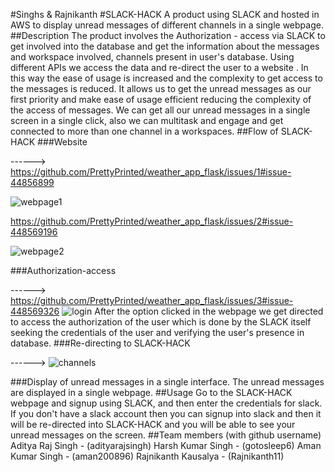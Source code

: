 #Singhs & Rajnikanth
#SLACK-HACK
A product using SLACK and hosted in AWS to display unread messages of different channels in a single webpage.
##Description
  The product involves the Authorization - access via SLACK to get involved into the database and get the information about the messages and workspace involved, channels present in user's database. Using different APIs we access the data and re-direct the user to a website . In this way the ease of usage is increased and the complexity to get access to the messages is reduced. It allows us to get the unread messages as our first priority and make ease of usage efficient reducing the complexity of the access of messages. We can get all our unread messages in a single screen in a single click, also we can multitask and engage and get connected to more than one channel in a workspaces.
##Flow of SLACK-HACK
###Website

   ------> https://github.com/PrettyPrinted/weather_app_flask/issues/1#issue-44856899
   
   ![webpage1](https://user-images.githubusercontent.com/43814535/58382865-16eb3200-7fed-11e9-9e2f-d9d93d6a00ed.png)
   
   https://github.com/PrettyPrinted/weather_app_flask/issues/2#issue-448569196
   
   ![webpage2](https://user-images.githubusercontent.com/43814535/58382870-2b2f2f00-7fed-11e9-9de7-f32e571312ab.png)


###Authorization-access

   ------> https://github.com/PrettyPrinted/weather_app_flask/issues/3#issue-448569326
   ![login](https://user-images.githubusercontent.com/43814535/58382806-7b59c180-7fec-11e9-83fb-ca927b9a25b3.png)
   After the option clicked in the webpage we get directed to access the authorization of the user which is done by the SLACK itself seeking the credentials of the user and verifying the user's presence in database.
###Re-directing to SLACK-HACK

------>
![channels](https://user-images.githubusercontent.com/43814535/58382873-4306b300-7fed-11e9-802f-cc076b0d3457.png)


###Display of unread messages in a single interface.
   The unread messages are displayed in a single webpage.
##Usage
  Go to the SLACK-HACK webpage and signup using SLACK, and then enter the credentials for slack. If you don't have a slack account then you can signup into slack and then it will be re-directed into SLACK-HACK and you will be able to see your unread messages on the screen.
##Team members (with github username)
  Aditya Raj Singh - (adityarajsingh)
  Harsh Kumar Singh - (gotosleep6)
  Aman Kumar Singh - (aman200896)
  Rajnikanth Kausalya - (Rajnikanth11)
